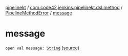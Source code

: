 [pipelinekt](../../index.md) / [com.code42.jenkins.pipelinekt.dsl.method](../index.md) / [PipelineMethodError](index.md) / [message](./message.md)

# message

`open val message: `[`String`](https://kotlinlang.org/api/latest/jvm/stdlib/kotlin/-string/index.html) [(source)](https://github.com/code42/pipelinekt/tree/master/dsl/src/main/kotlin/com/code42/jenkins/pipelinekt/dsl/method/PipelineMethodError.kt#L5)